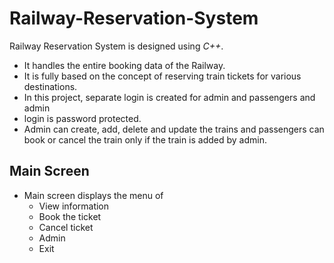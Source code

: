 # Railway-Reservation-System
Railway Reservation System is designed using *C++*.
* It handles the entire booking data of the Railway.
* It is fully based on the concept of reserving train tickets for various destinations.
* In this project, separate login is created for admin and passengers and admin
* login is password protected.
* Admin can create, add, delete and update the trains and passengers can book or
cancel the train only if the train is added by admin.
## Main Screen
* Main screen displays the menu of 
  * View information
  * Book the ticket
  * Cancel ticket
  * Admin
  * Exit
